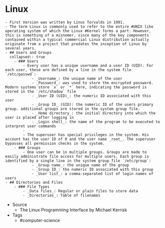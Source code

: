 # Linux
	- First Version was written by Linus Torvalds in 1991.
	- The term Linux is commonly used to refer to the entire #UNIX like operating system of which the Linux #Kernel forms a part. However, this is something of a misnomer, since many of the key components contained within a typical commercial Linux distribution actually originate from a project that predates the inception of Linux by several years.
	- ## Users and Groups
	  collapsed:: true
		- ### Users
			- Every user has a unique username and a user ID (UID). For each user, these are defined by a line in the system file `/etc/passwd`:
				- _Username_: the unique name of the user
				- _Password_: was used to store the encrypted password. Modern systems store `x` or `*` here, indicating the password is stored in the `/etc/shadow` file
				- _User ID (UID)_: the numeric ID associated with this user
				- _Group ID_ (GID): the numeric ID of the users primary group. additional groups are stored in the system group file.
				- _Home directory_: the initial directory into which the user is placed after logging in
				- _Login shell_: the name of the program to be executed to interpret user commands
			-
			- The superuser has special privileges in the system. His account has the user ID of 0 and the user name _root_. The superuser bypasses all permission checks in the system.
		- ### Groups
			- One user can be in multiple groups. Groups are made to easily administrate file access for multiple users. Each group is identified by a single line in the system group file `/etc/group`:
				- _Group name_: the unique name of the group
				- _Group ID_: the numeric ID associated with this group
				- _User list_: a comma-separated list of login names of users
	- ## Directories and Files
		- ### File Types
			- _Data files_: Regular or plain files to store data
			- _Directories_: Table of filenames
- Source
	- The Linux Programming Interface by Michael Kerrisk
- Tags
	- #computer-science